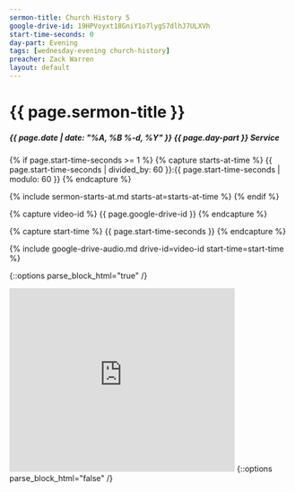 ```yaml
---
sermon-title: Church History 5
google-drive-id: 19HPVoyxt18GniY1o7lygS7dlhJ7ULXVh
start-time-seconds: 0
day-part: Evening
tags: [wednesday-evening church-history]
preacher: Zack Warren
layout: default
---
```


# {{ page.sermon-title }}

##### {{ page.date | date: "%A, %B %-d, %Y" }} {{ page.day-part }} Service

{% if page.start-time-seconds >= 1 %}
{% capture starts-at-time %}
{{ page.start-time-seconds | divided_by: 60 }}:{{ page.start-time-seconds | modulo: 60 }}
{% endcapture %}

{% include sermon-starts-at.md starts-at=starts-at-time %}
{% endif %}

{% capture video-id %}
{{ page.google-drive-id }}
{% endcapture %}

{% capture start-time %}
{{ page.start-time-seconds }}
{% endcapture %}

{% include google-drive-audio.md drive-id=video-id start-time=start-time %}

{::options parse_block_html="true" /}
<iframe src="https://onedrive.live.com/embed?cid=19DF4E5D38A1B8EB&resid=19DF4E5D38A1B8EB%2146840&authkey=AFcO2tJafYCc9H0&em=2" width="402" height="327" frameborder="0" scrolling="no"></iframe>
{::options parse_block_html="false" /}
